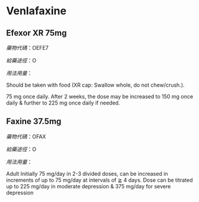 # Venlafaxine

## Efexor XR 75mg

*藥物代碼*：OEFE7

*給藥途徑*：O

*用法用量*：

Should be taken with food (XR cap: Swallow whole, do not chew/crush.).

75 mg once daily. After 2 weeks, the dose may be increased to 150 mg once daily & further to 225 mg once daily if needed.

## Faxine 37.5mg

*藥物代碼*：OFAX

*給藥途徑*：O

*用法用量*：

Adult Initially 75 mg/day in 2-3 divided doses, can be increased in increments of up to 75 mg/day at intervals of ≧ 4 days. Dose can be titrated up to 225 mg/day in moderate depression & 375 mg/day for severe depression

